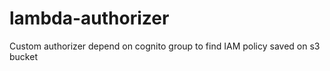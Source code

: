 # lambda-authorizer
Custom authorizer depend on cognito group to find IAM policy saved on s3 bucket
